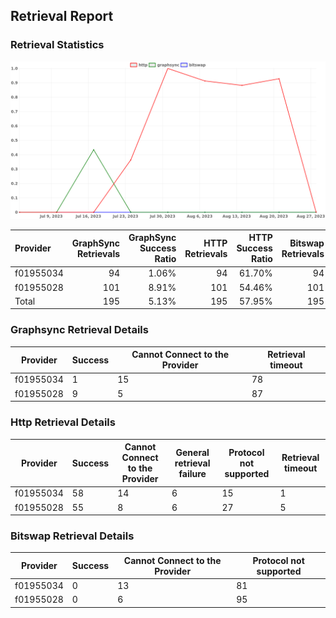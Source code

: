 ## Retrieval Report
### Retrieval Statistics
<img src="https://raw.githubusercontent.com/data-preservation-programs/filplus-checker-assets/main/filecoin-project/filecoin-plus-large-datasets/issues/1738/1693447409963.png"/>

| Provider  | GraphSync Retrievals | GraphSync Success Ratio | HTTP Retrievals | HTTP Success Ratio | Bitswap Retrievals | Bitswap Success Ratio |
| :-------- | -------------------: | ----------------------: | --------------: | -----------------: | -----------------: | --------------------: |
| f01955034 |                   94 |                   1.06% |              94 |             61.70% |                 94 |                 0.00% |
| f01955028 |                  101 |                   8.91% |             101 |             54.46% |                101 |                 0.00% |
| Total     |                  195 |                   5.13% |             195 |             57.95% |                195 |                 0.00% |

### Graphsync Retrieval Details
| Provider  | Success | Cannot Connect to the Provider | Retrieval timeout |
| --------- | ------- | ------------------------------ | ----------------- |
| f01955034 | 1       | 15                             | 78                |
| f01955028 | 9       | 5                              | 87                |

### Http Retrieval Details
| Provider  | Success | Cannot Connect to the Provider | General retrieval failure | Protocol not supported | Retrieval timeout |
| --------- | ------- | ------------------------------ | ------------------------- | ---------------------- | ----------------- |
| f01955034 | 58      | 14                             | 6                         | 15                     | 1                 |
| f01955028 | 55      | 8                              | 6                         | 27                     | 5                 |

### Bitswap Retrieval Details
| Provider  | Success | Cannot Connect to the Provider | Protocol not supported |
| --------- | ------- | ------------------------------ | ---------------------- |
| f01955034 | 0       | 13                             | 81                     |
| f01955028 | 0       | 6                              | 95                     |
